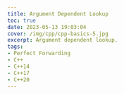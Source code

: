 ```yaml
---
title: Argument Dependent Lookup
toc: true
date: 2023-05-13 19:03:04
cover: /img/cpp/cpp-basics-5.jpg
excerpt: Argument dependent lookup.
tags:
- Perfect Forwarding
- C++
- C++14
- C++17
- C++20
---
```

